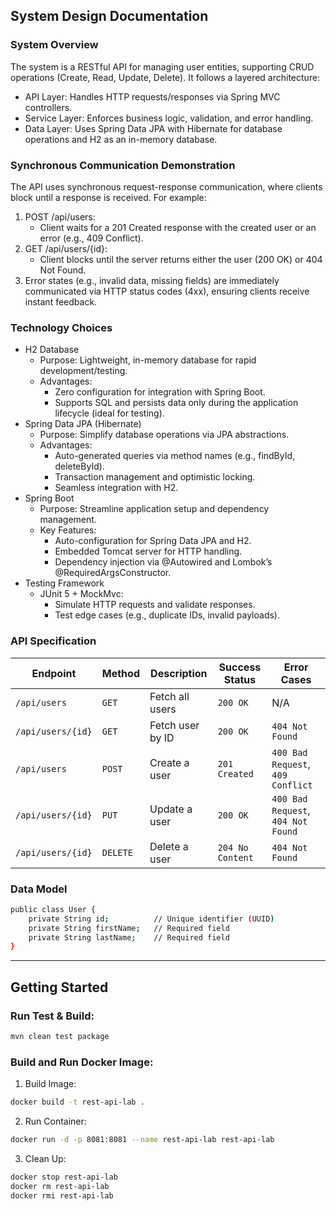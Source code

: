 ## System Design Documentation
### System Overview
The system is a RESTful API for managing user entities, 
supporting CRUD operations (Create, Read, Update, Delete). 
It follows a layered architecture:
- API Layer: Handles HTTP requests/responses via Spring MVC controllers.
- Service Layer: Enforces business logic, validation, and error handling.
- Data Layer: Uses Spring Data JPA with Hibernate for database operations and H2 as an in-memory database.
### Synchronous Communication Demonstration
The API uses synchronous request-response communication, where clients block until a response is received. 
For example:
1. POST /api/users:
   - Client waits for a 201 Created response with the created user or an error (e.g., 409 Conflict).
2. GET /api/users/{id}:
   - Client blocks until the server returns either the user (200 OK) or 404 Not Found.
3. Error states (e.g., invalid data, missing fields) are immediately communicated via HTTP status codes (4xx), ensuring clients receive instant feedback.
### Technology Choices
- H2 Database
  - Purpose: Lightweight, in-memory database for rapid development/testing.
  - Advantages:
     - Zero configuration for integration with Spring Boot.
     - Supports SQL and persists data only during the application lifecycle (ideal for testing).
- Spring Data JPA (Hibernate)
  - Purpose: Simplify database operations via JPA abstractions.
  - Advantages:
     - Auto-generated queries via method names (e.g., findById, deleteById).
     - Transaction management and optimistic locking.
     - Seamless integration with H2.
- Spring Boot
  - Purpose: Streamline application setup and dependency management.
  - Key Features:
     - Auto-configuration for Spring Data JPA and H2.
     - Embedded Tomcat server for HTTP handling.
     - Dependency injection via @Autowired and Lombok’s @RequiredArgsConstructor.
- Testing Framework
  - JUnit 5 + MockMvc:
     - Simulate HTTP requests and validate responses.
     - Test edge cases (e.g., duplicate IDs, invalid payloads).
### API Specification

| **Endpoint**            | **Method** | **Description**                              | **Success Status** | **Error Cases**                          |  
|--------------------------|------------|----------------------------------------------|--------------------|------------------------------------------|  
| `/api/users`             | `GET`      | Fetch all users                              | `200 OK`           | N/A                                      |  
| `/api/users/{id}`        | `GET`      | Fetch user by ID                             | `200 OK`           | `404 Not Found`                          |  
| `/api/users`             | `POST`     | Create a user                                | `201 Created`      | `400 Bad Request`, `409 Conflict`       |  
| `/api/users/{id}`        | `PUT`      | Update a user                                | `200 OK`           | `400 Bad Request`, `404 Not Found`       |  
| `/api/users/{id}`        | `DELETE`   | Delete a user                                | `204 No Content`   | `404 Not Found`                          |  "

### Data Model
```bash
public class User {  
    private String id;          // Unique identifier (UUID)  
    private String firstName;   // Required field  
    private String lastName;    // Required field  
}  
```
---
## Getting Started
### Run Test & Build:

```bash
mvn clean test package
```

### Build and Run Docker Image:

1. Build Image:
```bash
docker build -t rest-api-lab .
```

[//]: # (docker tag rest-api-lab zeli8888/rest-api-lab && docker push zeli8888/rest-api-lab)

2. Run Container:
```bash
docker run -d -p 8081:8081 --name rest-api-lab rest-api-lab
```

[//]: # (Or use my docker image:)

[//]: # (```bash)

[//]: # (docker pull zeli8888/rest-api-lab)

[//]: # (docker run -d -p 8081:8081 --name rest-api-lab zeli8888/rest-api-lab)

[//]: # (```)

3. Clean Up:
```bash
docker stop rest-api-lab
docker rm rest-api-lab
docker rmi rest-api-lab
```